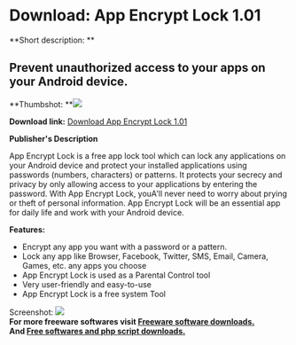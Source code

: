 # Download: App Encrypt Lock 1.01

**Short description: **

## Prevent unauthorized access to your apps on your Android device.

  
**Thumbshot: **![](http://www.freewarefiles.com/screenshot/appencryptlock_md.jpg)   
  
**Download link:** [Download App Encrypt Lock 1.01](http://freesoftwares.boysofts.com/App-Encrypt-Lock_program_93517.html)  
  

**Publisher's Description**  
  

App Encrypt Lock is a free app lock tool which can lock any applications on
your Android device and protect your installed applications using passwords
(numbers, characters) or patterns. It protects your secrecy and privacy by
only allowing access to your applications by entering the password. With App
Encrypt Lock, youA'll never need to worry about prying or theft of personal
information. App Encrypt Lock will be an essential app for daily life and work
with your Android device.

**Features:**

  * Encrypt any app you want with a password or a pattern. 
  * Lock any app like Browser, Facebook, Twitter, SMS, Email, Camera, Games, etc. any apps you choose 
  * App Encrypt Lock is used as a Parental Control tool 
  * Very user-friendly and easy-to-use 
  * App Encrypt Lock is a free system Tool 

  
  
Screenshot: ![](http://www.freewarefiles.com/screenshot/appencryptlock.jpg)  
**For more freeware softwares visit [Freeware software downloads.](http://freesoftwares.boysofts.com/)**   
**And [Free softwares and php script downloads.](http://www.boysofts.com/)**

